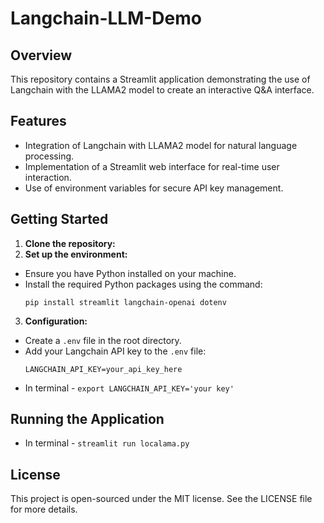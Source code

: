 # Langchain-LLM-Demo

## Overview
This repository contains a Streamlit application demonstrating the use of Langchain with the LLAMA2 model to create an interactive Q&A interface.

## Features
- Integration of Langchain with LLAMA2 model for natural language processing.
- Implementation of a Streamlit web interface for real-time user interaction.
- Use of environment variables for secure API key management.

## Getting Started
1. **Clone the repository:**
2. **Set up the environment:**
- Ensure you have Python installed on your machine.
- Install the required Python packages using the command:
  ```
  pip install streamlit langchain-openai dotenv
  ```
3. **Configuration:**
- Create a `.env` file in the root directory.
- Add your Langchain API key to the `.env` file:
  ```
  LANGCHAIN_API_KEY=your_api_key_here
  ```
- In terminal - `export LANGCHAIN_API_KEY='your key'`

## Running the Application
- In terminal - `streamlit run localama.py`

## License
This project is open-sourced under the MIT license. See the LICENSE file for more details.
